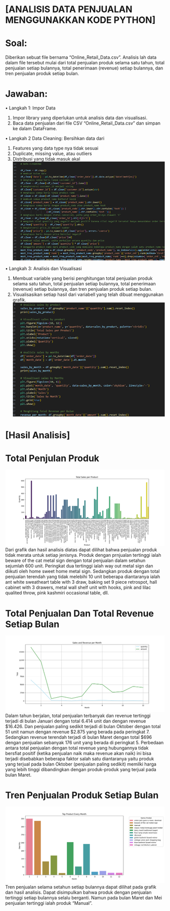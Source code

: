 # [ANALISIS DATA PENJUALAN MENGGUNAKKAN KODE PYTHON]

# Soal:
Diberikan sebuat file bernama “Online_Retail_Data.csv”. Analisis lah data dalam file tersebut mulai dari total penjualan produk selama satu tahun, total penjualan setiap bulannya, total penerimaan (revenue) setiap bulannya, dan tren penjualan produk setiap bulan.

# Jawaban:
•	Langkah 1: Impor Data
1.	Impor library yang diperlukan untuk analisis data dan visualisasi.
2.	Baca data penjualan dari file CSV “Online_Retail_Data.csv” dan simpan ke dalam DataFrame.
   
•	Langkah 2 Data Cleaning: Bersihkan data dari 
1.	Features yang data type nya tidak sesuai
2.	Duplicate, missing value, atau outliers
3.	Distribusi yang tidak masuk akal
   ![Data Cleaning](https://github.com/rindusiregar/TUGAS-UAS-RINDU-SIREGAR-AKUNTANSI-158/blob/master/pictures/dataclening.png)
  	
•	Langkah 3: Analisis dan Visualisasi
1.	Membuat variable yang berisi penghitungan total penjualan produk selama satu tahun, total penjualan setiap bulannya, total penerimaan (revenue) setiap bulannya, dan tren penjualan produk setiap bulan.
2.	Visualisasikan setiap hasil dari variabell yang telah  dibuat menggunakan grafik.
   ![Data Visualisation](https://github.com/rindusiregar/TUGAS-UAS-RINDU-SIREGAR-AKUNTANSI-158/blob/master/pictures/datavisualisasi.png)
 
# [Hasil Analisis]
# Total Penjulan Produk
![Sales by Product](https://github.com/rindusiregar/TUGAS-UAS-RINDU-SIREGAR-AKUNTANSI-158/blob/master/pictures/salesbyproduct.png)
Dari grafik dan hasil analisis diatas dapat dilihat bahwa penjualan produk tidak merata untuk setiap jenisnya. Produk dengan prnjualan tertinggi ialah beware of the cat metal sign dengan total penjualan dalam setahun sejumlah 600 unit. Peringkat dua tertinggi ialah way out metal sign dan diikuti oleh home sweet home metal sign. Sedangkan produk dengan total penjualan terendah yang tidak melebihi 10 unit beberapa diantaranya ialah ant white sweatheart table with 3 draw, baking set 9 piece retrospot, hall cabinet with 3 drawers, metal wall shelf unit with hooks, pink and lilac qualited throw, pink kashmiri occasional table, dll.

# Total Penjualan Dan Total Revenue Setiap Bulan
![Total Sales and Revenue](https://github.com/rindusiregar/TUGAS-UAS-RINDU-SIREGAR-AKUNTANSI-158/blob/master/pictures/salesandrevenue.png)
Dalam tahun berjalan, total penjualan terbanyak dan revenue tertinggi terjadi di bulan Januari dengan total 6.414 unit dan dengan revenue  $16.426. Dan penjualan paling sedikit terjadi di bulan Oktober dengan total 51 unit namun dengan revenue $2.875 yang berada pada peringkat 7. Sedangkan revenue terendah terjadi di bulan Maret dengan total $696 dengan penjualan sebanyak 176 unit yang berada di peringkat 5. Perbedaan antara total penjualan dengan total revenue yang hubungannya tidak bersfiat  positif (ketika penjualan naik maka revenue akan naik) ini bisa terjadi disebabkan beberapa faktor salah satu diantaranya yaitu produk yang terjual pada bulan Oktober (penjualan paling sedikit) memilki harga yang lebih tinggi dibandingkan dengan produk-produk yang terjual pada bulan Maret.

# Tren Penjualan Produk Setiap Bulan
![Tren Product by Month](https://github.com/rindusiregar/TUGAS-UAS-RINDU-SIREGAR-AKUNTANSI-158/blob/master/pictures/topproducteverymonth.png)
Tren penjualan selama setahun setiap bulannya dapat dilihat pada grafik dan hasil analisis. Dapat disimpulkan bahwa produk dengan penjualan tertinggi setiap bulannya selalu berganti. Namun pada bulan Maret dan  Mei penjualan tertinggi ialah produk “Manual”.
